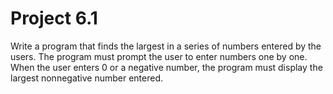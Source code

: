 # Project 6.1

Write a program that finds the largest in a series of numbers entered by
the users. The program must prompt the user to enter numbers one by one.
When the user enters 0 or a negative number, the program must display
the largest nonnegative number entered.

